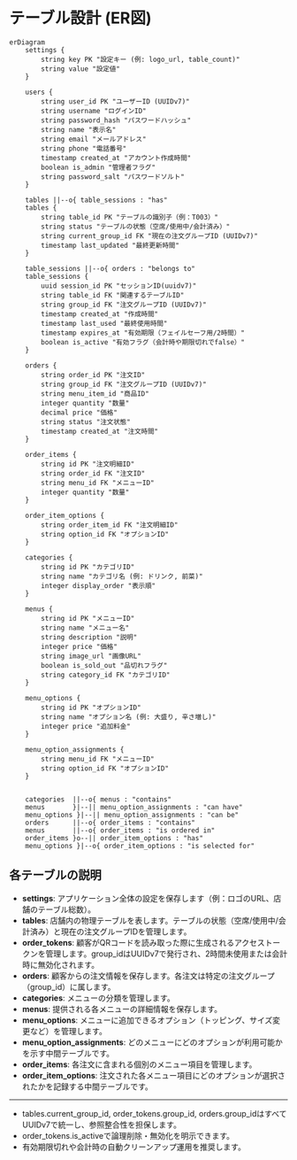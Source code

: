 # テーブル設計 (ER図)

```mermaid
erDiagram
    settings {
        string key PK "設定キー (例: logo_url, table_count)"
        string value "設定値"
    }
    
    users {
        string user_id PK "ユーザーID (UUIDv7)"
        string username "ログインID"
        string password_hash "パスワードハッシュ"
        string name "表示名"
        string email "メールアドレス"
        string phone "電話番号"
        timestamp created_at "アカウント作成時間"
        boolean is_admin "管理者フラグ"
        string password_salt "パスワードソルト"
    }

    tables ||--o{ table_sessions : "has"
    tables {
        string table_id PK "テーブルの識別子（例：T003）"
        string status "テーブルの状態（空席/使用中/会計済み）"
        string current_group_id FK "現在の注文グループID (UUIDv7)"
        timestamp last_updated "最終更新時間"
    }

    table_sessions ||--o{ orders : "belongs to"
    table_sessions {
        uuid session_id PK "セッションID(uuidv7)"
        string table_id FK "関連するテーブルID"
        string group_id FK "注文グループID (UUIDv7)"
        timestamp created_at "作成時間"
        timestamp last_used "最終使用時間"
        timestamp expires_at "有効期限（フェイルセーフ用/2時間）"
        boolean is_active "有効フラグ（会計時や期限切れでfalse）"
    }
    
    orders {
        string order_id PK "注文ID"
        string group_id FK "注文グループID (UUIDv7)"
        string menu_item_id "商品ID"
        integer quantity "数量"
        decimal price "価格"
        string status "注文状態"
        timestamp created_at "注文時間"
    }

    order_items {
        string id PK "注文明細ID"
        string order_id FK "注文ID"
        string menu_id FK "メニューID"
        integer quantity "数量"
    }

    order_item_options {
        string order_item_id FK "注文明細ID"
        string option_id FK "オプションID"
    }

    categories {
        string id PK "カテゴリID"
        string name "カテゴリ名 (例: ドリンク, 前菜)"
        integer display_order "表示順"
    }

    menus {
        string id PK "メニューID"
        string name "メニュー名"
        string description "説明"
        integer price "価格"
        string image_url "画像URL"
        boolean is_sold_out "品切れフラグ"
        string category_id FK "カテゴリID"
    }

    menu_options {
        string id PK "オプションID"
        string name "オプション名 (例: 大盛り, 辛さ増し)"
        integer price "追加料金"
    }

    menu_option_assignments {
        string menu_id FK "メニューID"
        string option_id FK "オプションID"
    }


    categories  ||--o{ menus : "contains"
    menus       }|--|| menu_option_assignments : "can have"
    menu_options }|--|| menu_option_assignments : "can be"
    orders      ||--o{ order_items : "contains"
    menus       ||--o{ order_items : "is ordered in"
    order_items }o--|| order_item_options : "has"
    menu_options }|--o{ order_item_options : "is selected for"
```

## 各テーブルの説明

- **settings**: アプリケーション全体の設定を保存します（例：ロゴのURL、店舗のテーブル総数）。
- **tables**: 店舗内の物理テーブルを表します。テーブルの状態（空席/使用中/会計済み）と現在の注文グループIDを管理します。
- **order_tokens**: 顧客がQRコードを読み取った際に生成されるアクセストークンを管理します。group_idはUUIDv7で発行され、2時間未使用または会計時に無効化されます。
- **orders**: 顧客からの注文情報を保存します。各注文は特定の注文グループ（group_id）に属します。
- **categories**: メニューの分類を管理します。
- **menus**: 提供される各メニューの詳細情報を保存します。
- **menu_options**: メニューに追加できるオプション（トッピング、サイズ変更など）を管理します。
- **menu_option_assignments**: どのメニューにどのオプションが利用可能かを示す中間テーブルです。
- **order_items**: 各注文に含まれる個別のメニュー項目を管理します。
- **order_item_options**: 注文された各メニュー項目にどのオプションが選択されたかを記録する中間テーブルです。

---

- tables.current_group_id, order_tokens.group_id, orders.group_idはすべてUUIDv7で統一し、参照整合性を担保します。
- order_tokens.is_activeで論理削除・無効化を明示できます。
- 有効期限切れや会計時の自動クリーンアップ運用を推奨します。
